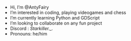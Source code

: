 - Hi, I’m @AntyFairy
- I’m interested in coding, playing videogames and chess
- I’m currently learning Python and GDScript
- I’m looking to collaborate on any fun project
- Discord : *Starkiller._.*
- Pronouns: he/him


<!---
AntyFairy/AntyFairy is a ✨ special ✨ repository because its `README.md` (this file) appears on your GitHub profile.
You can click the Preview link to take a look at your changes.
--->
